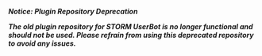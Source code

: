 _**Notice: Plugin Repository Deprecation**_

_**The old plugin repository for STORM UserBot is no longer functional and should not be used. Please refrain from using this deprecated repository to avoid any issues.**_
